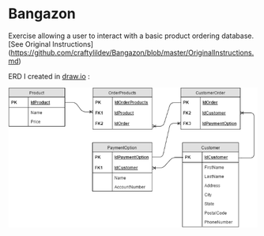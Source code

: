 # Bangazon
Exercise allowing a user to interact with a basic product ordering database. [See Original Instructions] (https://github.com/craftylildev/Bangazon/blob/master/OriginalInstructions.md)

ERD I created in [draw.io](http://draw.io) :

![Jen's Bangazon ERD](/BangazonMap.png)